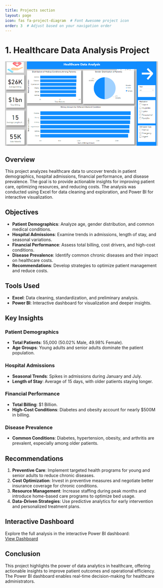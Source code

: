 ```yaml
---
title: Projects section
layout: page
icon: fas fa-project-diagram  # Font Awesome project icon
order: 3  # Adjust based on your navigation order
---
```


# 1. Healthcare Data Analysis Project

![Dashboard Screenshot](/assets/projects/health.PNG)  

## Overview
This project analyzes healthcare data to uncover trends in patient demographics, hospital admissions, financial performance, and disease prevalence. The goal is to provide actionable insights for improving patient care, optimizing resources, and reducing costs. The analysis was conducted using Excel for data cleaning and exploration, and Power BI for interactive visualization.

## Objectives
- **Patient Demographics**: Analyze age, gender distribution, and common medical conditions.
- **Hospital Admissions**: Examine trends in admissions, length of stay, and seasonal variations.
- **Financial Performance**: Assess total billing, cost drivers, and high-cost conditions.
- **Disease Prevalence**: Identify common chronic diseases and their impact on healthcare costs.
- **Recommendations**: Develop strategies to optimize patient management and reduce costs.

## Tools Used
- **Excel**: Data cleaning, standardization, and preliminary analysis.
- **Power BI**: Interactive dashboard for visualization and deeper insights.

## Key Insights
### Patient Demographics
- **Total Patients**: 55,000 (50.02% Male, 49.98% Female).
- **Age Groups**: Young adults and senior adults dominate the patient population.

### Hospital Admissions
- **Seasonal Trends**: Spikes in admissions during January and July.
- **Length of Stay**: Average of 15 days, with older patients staying longer.

### Financial Performance
- **Total Billing**: \$1 Billion.
- **High-Cost Conditions**: Diabetes and obesity account for nearly \$500M in billing.

### Disease Prevalence
- **Common Conditions**: Diabetes, hypertension, obesity, and arthritis are prevalent, especially among older patients.

## Recommendations
1. **Preventive Care**: Implement targeted health programs for young and senior adults to reduce chronic diseases.
2. **Cost Optimization**: Invest in preventive measures and negotiate better insurance coverage for chronic conditions.
3. **Resource Management**: Increase staffing during peak months and introduce home-based care programs to optimize bed usage.
4. **Data-Driven Strategies**: Use predictive analytics for early intervention and personalized treatment plans.

## Interactive Dashboard

Explore the full analysis in the interactive Power BI dashboard:  
[View Dashboard](https://app.powerbi.com/reportEmbed?reportId=c9e08f52-3df8-4e35-a979-1e7e3b536430&autoAuth=true&ctid=c5f7004a-3295-4205-9179-1b0ca576040c)

## Conclusion
This project highlights the power of data analytics in healthcare, offering actionable insights to improve patient outcomes and operational efficiency. The Power BI dashboard enables real-time decision-making for healthcare administrators.



